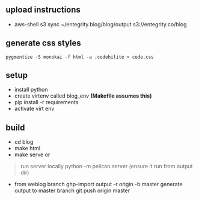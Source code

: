 ## upload instructions
* aws-shell
  s3 sync ~/entegrity.blog/blog/output s3://entegrity.co/blog
## generate css styles
```
pygmentize -S monokai -f html -a .codehilite > code.css
```

## setup
* install python 
* create virtenv called blog_env **(Makefile assumes this)**
* pip install -r requirements
* activate virt env
## build

* cd blog
* make html
* make serve or
 > run server locally python -m pelican.server (ensure it run from output dir) 

* from weblog branch ghp-import output -r origin -b master
generate output to master branch
git push origin master
